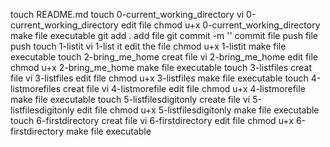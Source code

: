 touch README.md
touch 0-current_working_directory
vi 0-current_working_directory edit file
chmod u+x 0-current_working_directory make file executable
git add . add file
git commit -m '' commit file
push file push
touch 1-listit
vi 1-list it edit the file
chmod u+x 1-listit make file executable 
touch 2-bring_me_home creat file
vi 2-bring_me_home edit file
chmod u+x 2-bring_me_home make file executable
touch 3-listfiles creat file
vi 3-listfiles edit file
chmod u+x 3-listfiles make file executable
touch 4-listmorefiles creat file
vi 4-listmorefile edit file
chmod u+x 4-listmorefile make file executable
touch 5-listfilesdigitonly create file
vi 5-listfilesdigitonly edit file
chmod u+x 5-listfilesdigitonly make file executable
touch 6-firstdirectory creat file
vi 6-firstdirectory edit file
chmod u+x 6-firstdirectory make file executable

